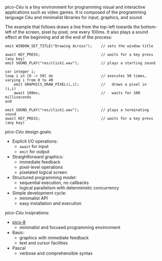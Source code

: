 *pico-Céu* is a tiny environment for programming visual and interactive
applications such as video games.
It is composed of the programming language Céu and minimalist libraries for
input, graphics, and sound.

<!-- TODO: network -->

The example that follows draws a line from the top-left towards the bottom-left
of the screen, pixel by pixel, one every 100ms.
It also plays a sound effect at the beginning and at the end of the process:

```ceu
emit WINDOW_SET_TITLE("Drawing Across");    // sets the window title

await KEY_PRESS;                            // waits for a key press (any key)
emit SOUND_PLAY("res/click1.wav");          // plays a starting sound

var integer i;
loop i in [0 -> 50[ do                      // executes 50 times, varying i from 0 to 49
    emit GRAPHICS_DRAW_PIXEL(i,i);          //   draws a pixel in (i,i)
    await 100ms;                            //   waits for 100 milliseconds
end

emit SOUND_PLAY("res/click1.wav");          // plays a terminating sound
await KEY_PRESS;                            // waits for a key press (any key)
```

*pico-Céu* design goals:

- Explicit I/O operations:
    - `await` for input
    - `emit` for output
- Straightforward graphics:
    - immediate feedback
    - pixel-level operations
    - pixelated logical screen
- Structured programming model:
    - sequential execution, no callbacks
    - logical parallelism with deterministic concurrency
- Simple development cycle:
    - minimalist API
    - easy installation and execution

*pico-Céu* insiprations:

- [pico-8](https://www.lexaloffle.com/pico-8.php)
    - minimalist and focused programming environment
- Basic:
    - graphics with immediate feedback
    - text and cursor facilities
- Pascal
    - verbose and comprehensible syntax

